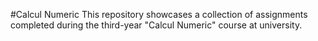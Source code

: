 #Calcul Numeric 
This repository showcases a collection of assignments completed during the third-year "Calcul Numeric" course at university.
